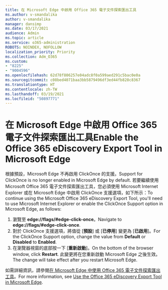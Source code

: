 ```yaml
---
title: 在 Microsoft Edge 中啟用 Office 365 電子文件探索匯出工具
ms.author: v-smandalika
author: v-smandalika
manager: dansimp
ms.date: 03/17/2021
audience: Admin
ms.topic: article
ms.service: o365-administration
ROBOTS: NOINDEX, NOFOLLOW
localization_priority: Priority
ms.collection: Adm_O365
ms.custom:
- "8225"
- "9004596"
ms.openlocfilehash: 62d78f806257e04adc8f0a599aed291c5bac0e0a
ms.sourcegitcommit: c08bed4071baa3bb5879496df3ed44fb828c8367
ms.translationtype: HT
ms.contentlocale: zh-TW
ms.lasthandoff: 03/19/2021
ms.locfileid: "50897771"
---
```

# <a name="enable-the-office-365-ediscovery-export-tool-in-microsoft-edge"></a><span data-ttu-id="8d975-102">在 Microsoft Edge 中啟用 Office 365 電子文件探索匯出工具</span><span class="sxs-lookup"><span data-stu-id="8d975-102">Enable the Office 365 eDiscovery Export Tool in Microsoft Edge</span></span>

<span data-ttu-id="8d975-103">根據預設，Microsoft Edge 不再啟用 ClickOnce 的支援。</span><span class="sxs-lookup"><span data-stu-id="8d975-103">Support for ClickOnce is no longer enabled in Microsoft Edge by default.</span></span> <span data-ttu-id="8d975-104">若要繼續使用 Microsoft Office 365 電子文件探索匯出工具，您必須使用 Microsoft Internet Explorer 或在 Microsoft Edge 中啟用 ClickOnce 支援選項，如下所示：</span><span class="sxs-lookup"><span data-stu-id="8d975-104">To continue using the Microsoft Office 365 eDiscovery Export Tool, you'll need to use Microsoft Internet Explorer or enable the ClickOnce Support option in Microsoft Edge, as follows:</span></span>

1. <span data-ttu-id="8d975-105">瀏覽至 **edge://flags/#edge-click-once**。</span><span class="sxs-lookup"><span data-stu-id="8d975-105">Navigate to **edge://flags/#edge-click-once**.</span></span>
2. <span data-ttu-id="8d975-106">對於 ClickOnce 支援選項，將值從 [**預設**] 或 [**已停用**] 變更為 [**已啟用**]。</span><span class="sxs-lookup"><span data-stu-id="8d975-106">For the ClickOnce Support option, change the value from **Default** or **Disabled** to **Enabled**.</span></span>
3. <span data-ttu-id="8d975-107">在瀏覽器視窗的底部按一下 [**重新啟動**]。</span><span class="sxs-lookup"><span data-stu-id="8d975-107">On the bottom of the browser window, click **Restart**.</span></span> <span data-ttu-id="8d975-108">此變更將在您重新啟動 Microsoft Edge 之後生效。</span><span class="sxs-lookup"><span data-stu-id="8d975-108">The change will take effect after you restart Microsoft Edge.</span></span>

<span data-ttu-id="8d975-109">如需詳細資訊，請參閱[在 Microsoft Edge 中使用 Office 365 電子文件探索匯出工具](https://docs.microsoft.com/microsoft-365/compliance/configure-edge-to-export-search-results)。</span><span class="sxs-lookup"><span data-stu-id="8d975-109">For more information, see [Use the Office 365 eDiscovery Export Tool in Microsoft Edge](https://docs.microsoft.com/microsoft-365/compliance/configure-edge-to-export-search-results).</span></span>



